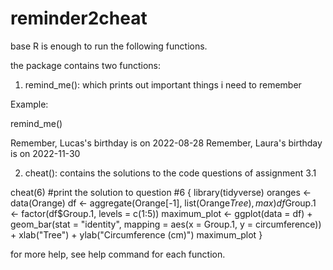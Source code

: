 # reminder2cheat

base R is enough to run the following functions.

the package contains two functions:

1. remind_me(): which prints out important things i need to remember

Example:

remind_me()

Remember, Lucas's birthday is on 2022-08-28
Remember, Laura's birthday is on 2022-11-30

2. cheat(): contains the solutions to the code questions of assignment 3.1

cheat(6) #print the solution to question #6
{
    library(tidyverse)
    oranges <- data(Orange)
    df <- aggregate(Orange[-1], list(Orange$Tree), max)
    df$Group.1 <- factor(df$Group.1, levels = c(1:5))
    maximum_plot <- ggplot(data = df) + geom_bar(stat = "identity",
        mapping = aes(x = Group.1, y = circumference)) + xlab("Tree") +
        ylab("Circumference (cm)")
    maximum_plot
}

for more help, see help command for each function.
